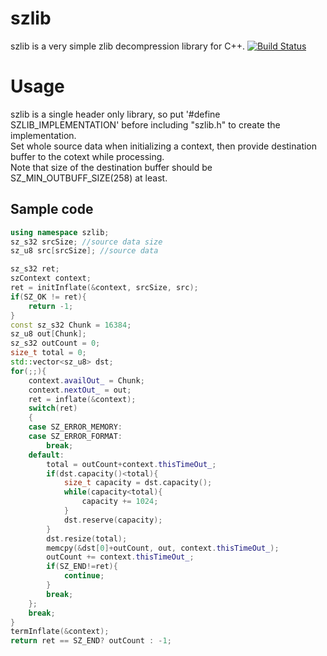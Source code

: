 # szlib
szlib is a very simple zlib decompression library for C++.
[![Build Status](https://travis-ci.org/taqu/szlib.svg?branch=master)](https://travis-ci.org/taqu/szlib)

# Usage
szlib is a single header only library, so put '#define SZLIB_IMPLEMENTATION' before including "szlib.h" to create the implementation.  
Set whole source data when initializing a context, then provide destination buffer to the cotext while processing.  
Note that size of the destination buffer should be SZ_MIN_OUTBUFF_SIZE(258) at least.  

## Sample code
```cpp
using namespace szlib;
sz_s32 srcSize; //source data size
sz_u8 src[srcSize]; //source data

sz_s32 ret;
szContext context;
ret = initInflate(&context, srcSize, src);
if(SZ_OK != ret){
    return -1;
}
const sz_s32 Chunk = 16384;
sz_u8 out[Chunk];
sz_s32 outCount = 0;
size_t total = 0;
std::vector<sz_u8> dst;
for(;;){
    context.availOut_ = Chunk;
    context.nextOut_ = out;
    ret = inflate(&context);
    switch(ret)
    {
    case SZ_ERROR_MEMORY:
    case SZ_ERROR_FORMAT:
        break;
    default:
        total = outCount+context.thisTimeOut_;
        if(dst.capacity()<total){
            size_t capacity = dst.capacity();
            while(capacity<total){
                capacity += 1024;
            }
            dst.reserve(capacity);
        }
        dst.resize(total);
        memcpy(&dst[0]+outCount, out, context.thisTimeOut_);
        outCount += context.thisTimeOut_;
        if(SZ_END!=ret){
            continue;
        }
        break;
    };
    break;
}
termInflate(&context);
return ret == SZ_END? outCount : -1;
```
